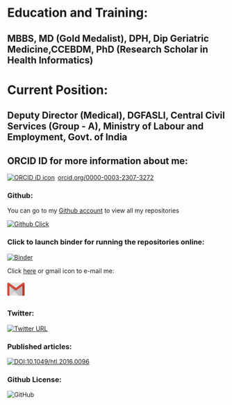 # Education and Training:

## MBBS, MD (Gold Medalist), DPH, Dip Geriatric Medicine,CCEBDM, PhD (Research Scholar in Health Informatics)

# Current Position:

## Deputy Director (Medical), DGFASLI, Central Civil Services (Group - A), Ministry of Labour and Employment, Govt. of India

## ORCID ID for more information about me:

<div itemscope itemtype="https://schema.org/Person"><a itemprop="sameAs" content="https://orcid.org/0000-0003-2307-3272" href="https://orcid.org/0000-0003-2307-3272" target="orcid.widget" rel="noopener noreferrer" style="vertical-align:top;"><img src="https://orcid.org/sites/default/files/images/orcid_16x16.png" style="width:1em;margin-right:.5em;" alt="ORCID iD icon">orcid.org/0000-0003-2307-3272</a></div>

### Github:

You can go to my [Github account](https://github.com/arka1985) to view all my repositories

[![Github Click](https://img.shields.io/badge/Github-Click-blue.svg)](https://github.com/arka1985)

### Click to launch binder for running the repositories online:

[![Binder](https://mybinder.org/badge_logo.svg)](https://mybinder.org/v2/gh/arka1985/arka1985.github.io/master)

Click [here](mailto:arka.doctor@mail.com) or gmail icon to e-mail me:

[![Image](gmail.png)](mailto:arka.doctor@mail.com)

### Twitter:

[![Twitter URL](https://img.shields.io/twitter/url/http/shields.io.svg?style=social)](https://twitter.com/Arka14695653)

### Published articles:

[![DOI:10.1049/htl.2016.0096](https://zenodo.org/badge/DOI/10.1049/htl.2016.0096.svg)](https://doi.org/10.1049/htl.2016.0096)

### Github License:

![GitHub](https://img.shields.io/github/license/mashape/apistatus.svg)
